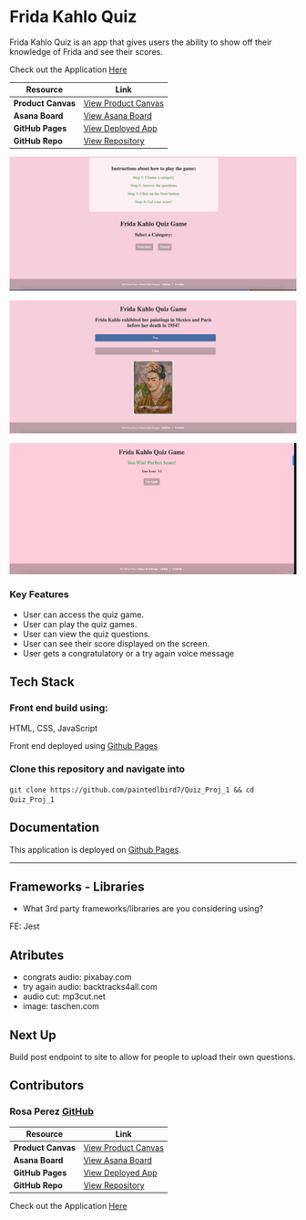 # Frida Kahlo Quiz

Frida Kahlo Quiz is an app that gives users the ability to show off their knowledge of Frida and see their scores.

Check out the Application [Here](https://paintedlbird7.github.io/Quiz_Proj_1/) 


| Resource            | Link |
|---------------------|------|
| **Product Canvas**  | [View Product Canvas](https://docs.google.com/document/d/1MhmoJ3OM9fy1GUrUz33NOj95X-tXdq-q2yEAqStG6B8/edit?usp=sharing) |
| **Asana Board**     | [View Asana Board](https://app.asana.com/0/1209469544196295/1209469350292583) |
| **GitHub Pages**    | [View Deployed App](https://paintedlbird7.github.io/Quiz_Proj_1/) |
| **GitHub Repo**     | [View Repository](https://github.com/paintedlbird7/Quiz_Proj_1) |

![Landing Page](images/LandingPage.png)

![Quiz Page](images/Quiz.png)

![Wining Page](images/win.png)

### Key Features

- User can access the quiz game.
- User can play the quiz games.
- User can view the quiz questions.
- User can see their score displayed on the screen.
- User gets a congratulatory or a try again voice message

## Tech Stack
### Front end build using: 
 HTML, CSS, JavaScript

 Front end deployed using [Github Pages](https://pages.github.com/)

### Clone this repository and navigate into

`git clone https://github.com/paintedlbird7/Quiz_Proj_1 && cd Quiz_Proj_1`


## Documentation 

This application is deployed on [Github Pages](https://paintedlbird7.github.io/Quiz_Proj_1/).

 ---
## Frameworks - Libraries

- What 3rd party frameworks/libraries are you considering using?

FE: Jest

## Atributes

- congrats audio: pixabay.com
- try again audio: backtracks4all.com
- audio cut:  mp3cut.net
- image: taschen.com

## Next Up

Build post endpoint to site to allow for people to upload their own questions.

 ## Contributors
   
 ### Rosa Perez [GitHub](https://github.com/paintedlbird7)

 | Resource            | Link |
|---------------------|------|
| **Product Canvas**  | [View Product Canvas](https://docs.google.com/document/d/1MhmoJ3OM9fy1GUrUz33NOj95X-tXdq-q2yEAqStG6B8/edit?usp=sharing) |
| **Asana Board**     | [View Asana Board](https://app.asana.com/0/1209469544196295/1209469350292583) |
| **GitHub Pages**    | [View Deployed App](https://paintedlbird7.github.io/Quiz_Proj_1/) |
| **GitHub Repo**     | [View Repository](https://github.com/paintedlbird7/Quiz_Proj_1) |

Check out the Application [Here](https://paintedlbird7.github.io/Quiz_Proj_1/) 